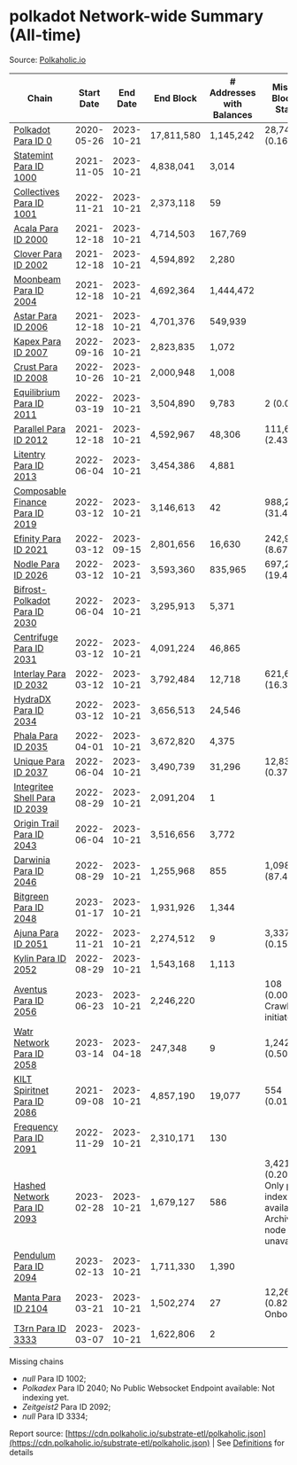 # polkadot Network-wide Summary (All-time)

Source: [Polkaholic.io](https://polkaholic.io)


| Chain            | Start Date | End Date | End Block | # Addresses with Balances | Missing Blocks / Status |
| ---------------- | ---------- | ---------| --------- | ------------------------- | ----------------------- |
| [Polkadot Para ID 0](/polkadot/0-polkadot) | 2020-05-26 | 2023-10-21 | 17,811,580 |  1,145,242 | 28,747 (0.16%)  |
| [Statemint Para ID 1000](/polkadot/1000-statemint) | 2021-11-05 | 2023-10-21 | 4,838,041 |  3,014 |    |
| [Collectives Para ID 1001](/polkadot/1001-collectives) | 2022-11-21 | 2023-10-21 | 2,373,118 |  59 |    |
| [Acala Para ID 2000](/polkadot/2000-acala) | 2021-12-18 | 2023-10-21 | 4,714,503 |  167,769 |    |
| [Clover Para ID 2002](/polkadot/2002-clover) | 2021-12-18 | 2023-10-21 | 4,594,892 |  2,280 |    |
| [Moonbeam Para ID 2004](/polkadot/2004-moonbeam) | 2021-12-18 | 2023-10-21 | 4,692,364 |  1,444,472 |    |
| [Astar Para ID 2006](/polkadot/2006-astar) | 2021-12-18 | 2023-10-21 | 4,701,376 |  549,939 |    |
| [Kapex Para ID 2007](/polkadot/2007-kapex) | 2022-09-16 | 2023-10-21 | 2,823,835 |  1,072 |    |
| [Crust Para ID 2008](/polkadot/2008-crust) | 2022-10-26 | 2023-10-21 | 2,000,948 |  1,008 |    |
| [Equilibrium Para ID 2011](/polkadot/2011-equilibrium) | 2022-03-19 | 2023-10-21 | 3,504,890 |  9,783 | 2 (0.00%)  |
| [Parallel Para ID 2012](/polkadot/2012-parallel) | 2021-12-18 | 2023-10-21 | 4,592,967 |  48,306 | 111,656 (2.43%)  |
| [Litentry Para ID 2013](/polkadot/2013-litentry) | 2022-06-04 | 2023-10-21 | 3,454,386 |  4,881 |    |
| [Composable Finance Para ID 2019](/polkadot/2019-composable) | 2022-03-12 | 2023-10-21 | 3,146,613 |  42 | 988,228 (31.41%)  |
| [Efinity Para ID 2021](/polkadot/2021-efinity) | 2022-03-12 | 2023-09-15 | 2,801,656 |  16,630 | 242,949 (8.67%)  |
| [Nodle Para ID 2026](/polkadot/2026-nodle) | 2022-03-12 | 2023-10-21 | 3,593,360 |  835,965 | 697,249 (19.40%)  |
| [Bifrost-Polkadot Para ID 2030](/polkadot/2030-bifrost-dot) | 2022-06-04 | 2023-10-21 | 3,295,913 |  5,371 |    |
| [Centrifuge Para ID 2031](/polkadot/2031-centrifuge) | 2022-03-12 | 2023-10-21 | 4,091,224 |  46,865 |    |
| [Interlay Para ID 2032](/polkadot/2032-interlay) | 2022-03-12 | 2023-10-21 | 3,792,484 |  12,718 | 621,626 (16.39%)  |
| [HydraDX Para ID 2034](/polkadot/2034-hydradx) | 2022-03-12 | 2023-10-21 | 3,656,513 |  24,546 |    |
| [Phala Para ID 2035](/polkadot/2035-phala) | 2022-04-01 | 2023-10-21 | 3,672,820 |  4,375 |    |
| [Unique Para ID 2037](/polkadot/2037-unique) | 2022-06-04 | 2023-10-21 | 3,490,739 |  31,296 | 12,839 (0.37%)  |
| [Integritee Shell Para ID 2039](/polkadot/2039-integritee-shell) | 2022-08-29 | 2023-10-21 | 2,091,204 |  1 |    |
| [Origin Trail Para ID 2043](/polkadot/2043-origintrail) | 2022-06-04 | 2023-10-21 | 3,516,656 |  3,772 |    |
| [Darwinia Para ID 2046](/polkadot/2046-darwinia) | 2022-08-29 | 2023-10-21 | 1,255,968 |  855 | 1,098,047 (87.43%)  |
| [Bitgreen Para ID 2048](/polkadot/2048-bitgreen) | 2023-01-17 | 2023-10-21 | 1,931,926 |  1,344 |    |
| [Ajuna Para ID 2051](/polkadot/2051-ajuna) | 2022-11-21 | 2023-10-21 | 2,274,512 |  9 | 3,337 (0.15%)  |
| [Kylin Para ID 2052](/polkadot/2052-kylin) | 2022-08-29 | 2023-10-21 | 1,543,168 |  1,113 |    |
| [Aventus Para ID 2056](/polkadot/2056-aventus) | 2023-06-23 | 2023-10-21 | 2,246,220 |   | 108 (0.00%) Crawling initiated |
| [Watr Network Para ID 2058](/polkadot/2058-watr) | 2023-03-14 | 2023-04-18 | 247,348 |  9 | 1,242 (0.50%)  |
| [KILT Spiritnet Para ID 2086](/polkadot/2086-kilt) | 2021-09-08 | 2023-10-21 | 4,857,190 |  19,077 | 554 (0.01%)  |
| [Frequency Para ID 2091](/polkadot/2091-frequency) | 2022-11-29 | 2023-10-21 | 2,310,171 |  130 |    |
| [Hashed Network Para ID 2093](/polkadot/2093-hashed) | 2023-02-28 | 2023-10-21 | 1,679,127 |  586 | 3,421 (0.20%) Only partial index available: Archive node unavailable |
| [Pendulum Para ID 2094](/polkadot/2094-pendulum) | 2023-02-13 | 2023-10-21 | 1,711,330 |  1,390 |    |
| [Manta Para ID 2104](/polkadot/2104-manta) | 2023-03-21 | 2023-10-21 | 1,502,274 |  27 | 12,262 (0.82%) Onboarding |
| [T3rn Para ID 3333](/polkadot/3333-t3rn) | 2023-03-07 | 2023-10-21 | 1,622,806 |  2 |    |

Missing chains


* *null* Para ID 1002; 
* *Polkadex* Para ID 2040; No Public Websocket Endpoint available: Not indexing yet.
* *Zeitgeist2* Para ID 2092; 
* *null* Para ID 3334; 

Report source: [https://cdn.polkaholic.io/substrate-etl/polkaholic.json](https://cdn.polkaholic.io/substrate-etl/polkaholic.json) | See [Definitions](/DEFINITIONS.md) for details
